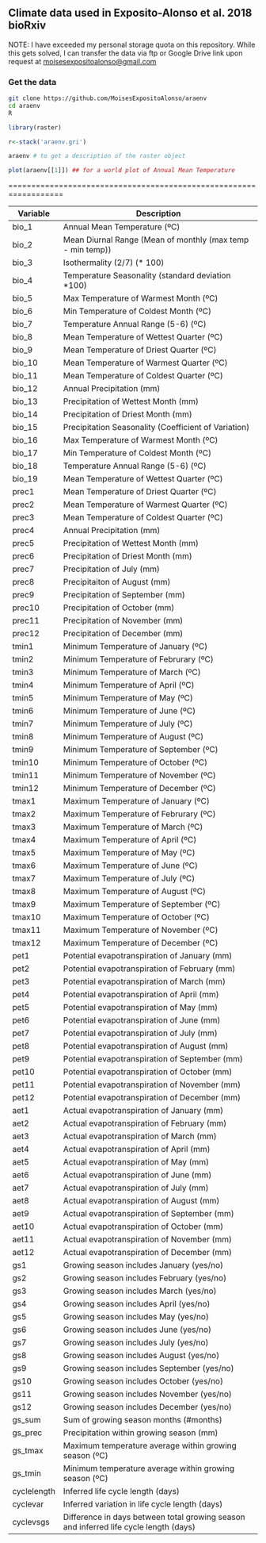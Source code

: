 ## Climate data used in Exposito-Alonso et al. 2018 bioRxiv

NOTE: I have exceeded my personal storage quota on this repository. While this gets solved, I can transfer the data via ftp or Google Drive link upon request at moisesexpositoalonso@gmail.com


### Get the data
``` sh
git clone https://github.com/MoisesExpositoAlonso/araenv
cd araenv
R
```

``` R
library(raster)

r<-stack('araenv.gri')

araenv # to get a description of the raster object

plot(araenv[[1]]) ## for a world plot of Annual Mean Temperature

```


==================================================================

|Variable|Description|
|--------|-----------|
|bio_1|Annual Mean Temperature (ºC)|
|bio_2|Mean Diurnal Range (Mean of monthly (max temp - min temp))|
|bio_3|Isothermality (2/7) (* 100)|
|bio_4|Temperature Seasonality (standard deviation *100)|
|bio_5|Max Temperature of Warmest Month (ºC)|
|bio_6|Min Temperature of Coldest Month (ºC)|
|bio_7|Temperature Annual Range (5-6) (ºC)|
|bio_8|Mean Temperature of Wettest Quarter (ºC)|
|bio_9|Mean Temperature of Driest Quarter (ºC)|
|bio_10|Mean Temperature of Warmest Quarter (ºC)|
|bio_11|Mean Temperature of Coldest Quarter (ºC)|
|bio_12|Annual Precipitation (mm)|
|bio_13|Precipitation of Wettest Month (mm)|
|bio_14|Precipitation of Driest Month (mm)|
|bio_15|Precipitation Seasonality (Coefficient of Variation)|
|bio_16|Max Temperature of Warmest Month (ºC)|
|bio_17|Min Temperature of Coldest Month (ºC)|
|bio_18|Temperature Annual Range (5-6) (ºC)|
|bio_19|Mean Temperature of Wettest Quarter (ºC)|
|prec1|Mean Temperature of Driest Quarter (ºC)|
|prec2|Mean Temperature of Warmest Quarter (ºC)|
|prec3|Mean Temperature of Coldest Quarter (ºC)|
|prec4|Annual Precipitation (mm)|
|prec5|Precipitation of Wettest Month (mm)|
|prec6|Precipitation of Driest Month (mm)|
|prec7|Precipitation of July (mm)|
|prec8|Precipitaiton of August (mm)|
|prec9|Precipitation of September (mm)|
|prec10|Precipitation of October (mm)|
|prec11|Precipitation of November (mm)|
|prec12|Precipitation of December (mm)|
|tmin1|Minimum Temperature of January (ºC)|
|tmin2|Minimum Temperature of Februrary (ºC)|
|tmin3|Minimum Temperature of March (ºC)|
|tmin4|Minimum Temperature of April (ºC)|
|tmin5|Minimum Temperature of May (ºC)|
|tmin6|Minimum Temperature of June (ºC)|
|tmin7|Minimum Temperature of July (ºC)|
|tmin8|Minimum Temperature of August (ºC)|
|tmin9|Minimum Temperature of September (ºC)|
|tmin10|Minimum Temperature of October (ºC)|
|tmin11|Minimum Temperature of November (ºC)|
|tmin12|Minimum Temperature of December (ºC)|
|tmax1|Maximum Temperature of January (ºC)|
|tmax2|Maximum Temperature of Februrary (ºC)|
|tmax3|Maximum Temperature of March (ºC)|
|tmax4|Maximum Temperature of April (ºC)|
|tmax5|Maximum Temperature of May (ºC)|
|tmax6|Maximum Temperature of June (ºC)|
|tmax7|Maximum Temperature of July (ºC)|
|tmax8|Maximum Temperature of August (ºC)|
|tmax9|Maximum Temperature of September (ºC)|
|tmax10|Maximum Temperature of October (ºC)|
|tmax11|Maximum Temperature of November (ºC)|
|tmax12|Maximum Temperature of December (ºC)|
|pet1|Potential evapotranspiration of January (mm)|
|pet2|Potential evapotranspiration of February (mm)|
|pet3|Potential evapotranspiration of March (mm)|
|pet4|Potential evapotranspiration of April (mm)|
|pet5|Potential evapotranspiration of May (mm)|
|pet6|Potential evapotranspiration of June (mm)|
|pet7|Potential evapotranspiration of July (mm)|
|pet8|Potential evapotranspiration of August (mm)|
|pet9|Potential evapotranspiration of September (mm)|
|pet10|Potential evapotranspiration of October (mm)|
|pet11|Potential evapotranspiration of November (mm)|
|pet12|Potential evapotranspiration of December (mm)|
|aet1|Actual evapotranspiration of January (mm)|
|aet2|Actual evapotranspiration of February (mm)|
|aet3|Actual evapotranspiration of March (mm)|
|aet4|Actual evapotranspiration of April (mm)|
|aet5|Actual evapotranspiration of May (mm)|
|aet6|Actual evapotranspiration of June (mm)|
|aet7|Actual evapotranspiration of July (mm)|
|aet8|Actual evapotranspiration of August (mm)|
|aet9|Actual evapotranspiration of September (mm)|
|aet10|Actual evapotranspiration of October (mm)|
|aet11|Actual evapotranspiration of November (mm)|
|aet12|Actual evapotranspiration of December (mm)|
|gs1|Growing season includes January (yes/no)|
|gs2|Growing season includes February (yes/no)|
|gs3|Growing season includes March (yes/no)|
|gs4|Growing season includes April (yes/no)|
|gs5|Growing season includes May (yes/no)|
|gs6|Growing season includes June (yes/no)|
|gs7|Growing season includes July (yes/no)|
|gs8|Growing season includes August (yes/no)|
|gs9|Growing season includes September (yes/no)|
|gs10|Growing season includes October (yes/no)|
|gs11|Growing season includes November (yes/no)|
|gs12|Growing season includes December (yes/no)|
|gs_sum|Sum of growing season months (#months)|
|gs_prec|Precipitation within growing season (mm)|
|gs_tmax|Maximum temperature average within growing season (ºC)|
|gs_tmin|Minimum temperature average within growing season (ºC)|
|cyclelength|Inferred life cycle length (days)|
|cyclevar|Inferred variation in life cycle length (days)|
|cyclevsgs|Difference in days between total growing season and inferred life cycle length (days)|



